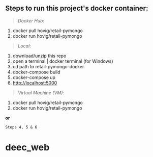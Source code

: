 
## Steps to run this project's docker container:

> _Docker Hub_:

1) docker pull hovig/retail-pymongo
2) docker run hovig/retail-pymongo

> _Local_:

1) download/unzip this repo
2) open a terminal | docker terminal (for Windows)
3) cd path to retail-pymongo-docker
4) docker-compose build
5) docker-compose up
6) [http://localhost:5000](http://localhost:5000)


> _Virtual Machine (VM)_:

1) docker pull hovig/retail-pymongo
2) docker run hovig/retail-pymongo

  **or**

  `Steps 4, 5 & 6`
# deec_web
